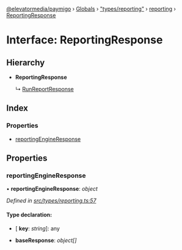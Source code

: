 [@elevatormedia/paymigo](../README.md) › [Globals](../globals.md) › ["types/reporting"](../modules/_types_reporting_.md) › [reporting](../modules/_types_reporting_.reporting.md) › [ReportingResponse](_types_reporting_.reporting.reportingresponse.md)

# Interface: ReportingResponse

## Hierarchy

-   **ReportingResponse**

    ↳ [RunReportResponse](_types_reporting_.reporting.runreportresponse.md)

## Index

### Properties

-   [reportingEngineResponse](_types_reporting_.reporting.reportingresponse.md#reportingengineresponse)

## Properties

### reportingEngineResponse

• **reportingEngineResponse**: _object_

_Defined in [src/types/reporting.ts:57](https://github.com/ELEVATORmedia/paymigo/blob/ae92c39/src/types/reporting.ts#L57)_

#### Type declaration:

-   \[ **key**: _string_\]: any

-   **baseResponse**: _object[]_
